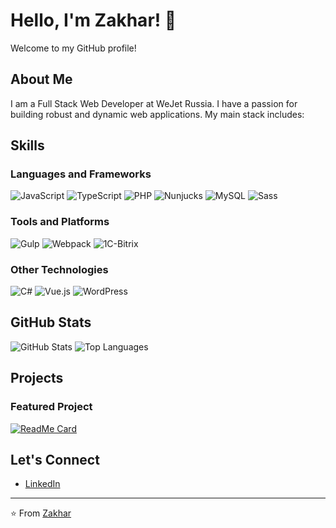# Hello, I'm Zakhar! 👋

Welcome to my GitHub profile!

## About Me

I am a Full Stack Web Developer at WeJet Russia. I have a passion for building robust and dynamic web applications. My main stack includes:

## Skills

### Languages and Frameworks
![JavaScript](https://img.shields.io/badge/-JavaScript-333333?style=flat&logo=javascript)
![TypeScript](https://img.shields.io/badge/-TypeScript-333333?style=flat&logo=typescript)
![PHP](https://img.shields.io/badge/-PHP-333333?style=flat&logo=php)
![Nunjucks](https://img.shields.io/badge/-Nunjucks-333333?style=flat&logo=nunjucks)
![MySQL](https://img.shields.io/badge/-MySQL-333333?style=flat&logo=mysql)
![Sass](https://img.shields.io/badge/-Sass-333333?style=flat&logo=sass)

### Tools and Platforms
![Gulp](https://img.shields.io/badge/-Gulp-333333?style=flat&logo=gulp)
![Webpack](https://img.shields.io/badge/-Webpack-333333?style=flat&logo=webpack)
![1C-Bitrix](https://img.shields.io/badge/-1C--Bitrix-333333?style=flat&logo=bitrix24)

### Other Technologies
![C#](https://img.shields.io/badge/-C%23-333333?style=flat&logo=c-sharp)
![Vue.js](https://img.shields.io/badge/-Vue.js-333333?style=flat&logo=vue.js)
![WordPress](https://img.shields.io/badge/-WordPress-333333?style=flat&logo=wordpress)

## GitHub Stats

![GitHub Stats](https://github-readme-stats.vercel.app/api?username=zbybko&show_icons=true&theme=radical)
![Top Languages](https://github-readme-stats.vercel.app/api/top-langs/?username=zbybko&layout=compact&theme=radical)

## Projects

### Featured Project
[![ReadMe Card]()]()

## Let's Connect

- [LinkedIn](www.linkedin.com/in/zakhar-bybko-04986429b)

---

⭐️ From [Zakhar](https://github.com/zbybko)
